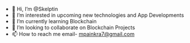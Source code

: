 - 👋 Hi, I’m @Skelptin
- 👀 I’m interested in upcoming new technologies and App Developments
- 🌱 I’m currently learning Blockchain
- 💞️ I’m looking to collaborate on Blockchain Projects
- 📫 How to reach me email- mpainkra7@gmail.com

<!---
Skelptin/Skelptin is a ✨ special ✨ repository because its `README.md` (this file) appears on your GitHub profile.
You can click the Preview link to take a look at your changes.
--->
